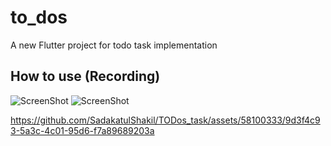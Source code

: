 # to_dos

A new Flutter project for todo task implementation

## How to use (Recording)
![ScreenShot](https://postimg.cc/McYX8QpZ)  ![ScreenShot](https://i.postimg.cc/hJnhwrg3/68747470733a2f2f692e706f7374696d672e63632f64313864536d78722f696d616765362e6a7067.jpg)



https://github.com/SadakatulShakil/TODos_task/assets/58100333/9d3f4c93-5a3c-4c01-95d6-f7a89689203a

